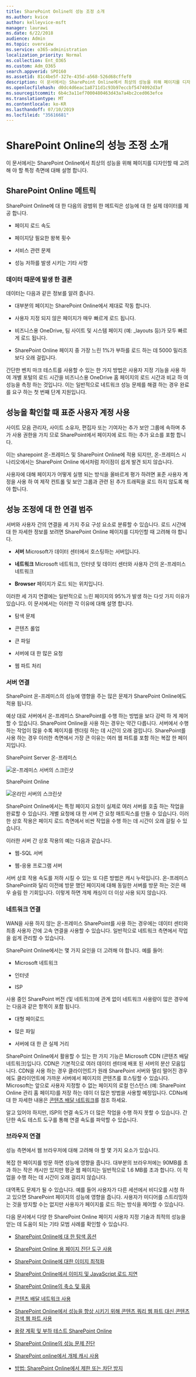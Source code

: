 ```yaml
---
title: SharePoint Online의 성능 조정 소개
ms.author: kvice
author: kelleyvice-msft
manager: laurawi
ms.date: 6/22/2018
audience: Admin
ms.topic: overview
ms.service: o365-administration
localization_priority: Normal
ms.collection: Ent_O365
ms.custom: Adm_O365
search.appverid: SPO160
ms.assetid: 81c4be5f-327e-435d-a568-526d68cffef0
description: 이 문서에서는 SharePoint Online에서 최상의 성능을 위해 페이지를 디자인할 때 고려해 야 할 특정 측면에 대해 설명 합니다.
ms.openlocfilehash: d0dc4d6eac1a8711d1c93b97eccbf5474092d3af
ms.sourcegitcommit: 6b4c3a11ef7000480463d43a7a4bc2ced063efce
ms.translationtype: MT
ms.contentlocale: ko-KR
ms.lasthandoff: 07/10/2019
ms.locfileid: "35616681"
---
```

# <a name="introduction-to-performance-tuning-for-sharepoint-online"></a>SharePoint Online의 성능 조정 소개

이 문서에서는 SharePoint Online에서 최상의 성능을 위해 페이지를 디자인할 때 고려해 야 할 특정 측면에 대해 설명 합니다.
     
## <a name="sharepoint-online-metrics"></a>SharePoint Online 메트릭

SharePoint Online에 대 한 다음의 광범위 한 메트릭은 성능에 대 한 실제 데이터를 제공 합니다.
  
- 페이지 로드 속도
    
- 페이지당 필요한 왕복 횟수
    
- 서비스 관련 문제
    
- 성능 저하를 발생 시키는 기타 사항
    
### <a name="conclusions-reached-because-of-the-data"></a>데이터 때문에 발생 한 결론

데이터는 다음과 같은 정보를 알려 줍니다.
  
- 대부분의 페이지는 SharePoint Online에서 제대로 작동 합니다.
    
- 사용자 지정 되지 않은 페이지가 매우 빠르게 로드 됩니다.
    
- 비즈니스용 OneDrive, 팀 사이트 및 시스템 페이지 (예: _layouts 등)가 모두 빠르게 로드 됩니다.
    
- SharePoint Online 페이지 중 가장 느린 1%가 부하를 로드 하는 데 5000 밀리초 보다 오래 걸립니다.
    
간단한 벤치 마크 테스트를 사용할 수 있는 한 가지 방법은 사용자 지정 기능을 사용 하 여 개별 포털의 로드 시간을 비즈니스용 OneDrive 홈 페이지의 로드 시간과 비교 하 여 성능을 측정 하는 것입니다. 이는 일반적으로 네트워크 성능 문제를 해결 하는 경우 완료를 요구 하는 첫 번째 단계 지원입니다.
  
## <a name="use-a-standard-user-account-when-checking-performance"></a>성능을 확인할 때 표준 사용자 계정 사용

사이트 모음 관리자, 사이트 소유자, 편집자 또는 기여자는 추가 보안 그룹에 속하며 추가 사용 권한을 가지 므로 SharePoint에서 페이지에 로드 하는 추가 요소를 포함 합니다.
  
이는 sharepoint 온-프레미스 및 SharePoint Online에 적용 되지만, 온-프레미스 시나리오에서는 SharePoint Online 에서처럼 차이점이 쉽게 발견 되지 않습니다.
  
사용자에 대해 페이지가 어떻게 실행 되는 방식을 올바르게 평가 하려면 표준 사용자 계정을 사용 하 여 제작 컨트롤 및 보안 그룹과 관련 된 추가 트래픽을 로드 하지 않도록 해야 합니다.
  
## <a name="connection-categories-for-performance-tuning"></a>성능 조정에 대 한 연결 범주

서버와 사용자 간의 연결을 세 가지 주요 구성 요소로 분류할 수 있습니다. 로드 시간에 대 한 자세한 정보를 보려면 SharePoint Online 페이지를 디자인할 때 고려해 야 합니다.
  
- **서버** Microsoft가 데이터 센터에서 호스팅하는 서버입니다.
    
- **네트워크** Microsoft 네트워크, 인터넷 및 데이터 센터와 사용자 간의 온-프레미스 네트워크
    
- **Browser** 페이지가 로드 되는 위치입니다.
    
이러한 세 가지 연결에는 일반적으로 느린 페이지의 95%가 발생 하는 다섯 가지 이유가 있습니다. 이 문서에서는 이러한 각 이유에 대해 설명 합니다.
  
- 탐색 문제
    
- 콘텐츠 롤업
    
- 큰 파일
    
- 서버에 대 한 많은 요청
    
- 웹 파트 처리
    
### <a name="server-connection"></a>서버 연결

SharePoint 온-프레미스의 성능에 영향을 주는 많은 문제가 SharePoint Online에도 적용 됩니다.
  
예상 대로 서버에서 온-프레미스 SharePoint를 수행 하는 방법을 보다 강력 하 게 제어할 수 있습니다. SharePoint Online을 사용 하는 경우는 약간 다릅니다. 서버에서 수행 하는 작업이 많을 수록 페이지를 렌더링 하는 데 시간이 오래 걸립니다. SharePoint를 사용 하는 경우 이러한 측면에서 가장 큰 이유는 여러 웹 파트를 포함 하는 복잡 한 페이지입니다.
  
SharePoint Server 온-프레미스
  
![온-프레미스 서버의 스크린샷](media/a8e9b646-cdff-4131-976a-b5f891da44ac.png)
  
SharePoint Online
  
![온라인 서버의 스크린샷](media/46b27ded-d8a4-4287-b3e0-2603a764b8f8.png)
  
SharePoint Online에서는 특정 페이지 요청이 실제로 여러 서버를 호출 하는 작업을 완료할 수 있습니다. 개별 요청에 대 한 서버 간 요청 매트릭스를 만들 수 있습니다. 이러한 상호 작용은 페이지 로드 측면에서 비싼 작업을 수행 하는 데 시간이 오래 걸릴 수 있습니다.
  
이러한 서버 간 상호 작용의 예는 다음과 같습니다.
  
- 웹-SQL 서버
    
- 웹-응용 프로그램 서버
    
서버 상호 작용 속도를 저하 시킬 수 있는 또 다른 방법은 캐시 누락입니다. 온-프레미스 SharePoint와 달리 이전에 방문 했던 페이지에 대해 동일한 서버를 방문 하는 것은 매우 슬림 한 기회입니다. 이렇게 하면 개체 캐싱이 더 이상 사용 되지 않습니다.
  
### <a name="network-connection"></a>네트워크 연결

WAN을 사용 하지 않는 온-프레미스 SharePoint를 사용 하는 경우에는 데이터 센터와 최종 사용자 간에 고속 연결을 사용할 수 있습니다. 일반적으로 네트워크 측면에서 작업을 쉽게 관리할 수 있습니다.
  
SharePoint Online에서는 몇 가지 요인을 더 고려해 야 합니다. 예를 들어:
  
- Microsoft 네트워크
    
- 인터넷
    
- ISP
    
사용 중인 SharePoint 버전 (및 네트워크)에 관계 없이 네트워크 사용량이 많은 경우에는 다음과 같은 항목이 포함 됩니다.
  
- 대형 페이로드
    
- 많은 파일
    
- 서버에 대 한 큰 실제 거리
    
SharePoint Online에서 활용할 수 있는 한 가지 기능은 Microsoft CDN (콘텐츠 배달 네트워크)입니다. CDN은 기본적으로 여러 데이터 센터에 배포 된 서버의 분산 모음입니다. CDN을 사용 하는 경우 클라이언트가 원래 SharePoint 서버와 멀리 떨어진 경우에도 클라이언트에 가까운 서버에서 페이지의 콘텐츠를 호스팅할 수 있습니다. Microsoft는 앞으로 사용자 지정할 수 없는 페이지의 로컬 인스턴스 (예: SharePoint Online 관리 홈 페이지)를 저장 하는 데이 더 많은 방법을 사용할 예정입니다. CDNs에 대 한 자세한 내용은 [콘텐츠 배달 네트워크](https://docs.microsoft.com/en-us/office365/enterprise/content-delivery-networks)를 참조 하세요.
  
알고 있어야 하지만, ISP의 연결 속도가 더 많은 작업을 수행 하지 못할 수 있습니다. 간단한 속도 테스트 도구를 통해 연결 속도를 파악할 수 있습니다.
  
### <a name="browser-connection"></a>브라우저 연결

성능 측면에서 웹 브라우저에 대해 고려해 야 할 몇 가지 요소가 있습니다.
  
복잡 한 페이지를 방문 하면 성능에 영향을 줍니다. 대부분의 브라우저에는 90MB를 초과 하는 작은 캐시만 있지만 평균 웹 페이지는 일반적으로 1.6 MB를 초과 합니다. 이 작업을 수행 하는 데 시간이 오래 걸리지 않습니다.
  
대역폭도 문제가 될 수 있습니다. 예를 들어 사용자가 다른 세션에서 비디오를 시청 하 고 있으면 SharePoint 페이지의 성능에 영향을 줍니다. 사용자가 미디어를 스트리밍하는 것을 방지할 수는 없지만 사용자가 페이지를 로드 하는 방식을 제어할 수 있습니다.
  
다음 문서에서 다양 한 SharePoint Online 페이지 사용자 지정 기술과 최적의 성능을 얻는 데 도움이 되는 기타 모범 사례를 확인할 수 있습니다.
  
- [SharePoint Online에 대 한 탐색 옵션](navigation-options-for-sharepoint-online.md)
    
- [SharePoint Online 용 페이지 진단 도구 사용](page-diagnostics-for-spo.md)
    
- [SharePoint Online에 대한 이미지 최적화](image-optimization-for-sharepoint-online.md)
    
- [SharePoint Online에서 이미지 및 JavaScript 로드 지연](delay-loading-images-and-javascript-in-sharepoint-online.md)
    
- [SharePoint Online의 축소 및 묶음](minification-and-bundling-in-sharepoint-online.md)
    
- [콘텐츠 배달 네트워크 사용](using-content-delivery-networks-with-sharepoint-online.md)
    
- [SharePoint Online에서 성능을 향상 시키기 위해 콘텐츠 쿼리 웹 파트 대신 콘텐츠 검색 웹 파트 사용](using-content-search-web-part-instead-of-content-query-web-part-to-improve-perfo.md)
    
- [용량 계획 및 부하 테스트 SharePoint Online](capacity-planning-and-load-testing-sharepoint-online.md)
    
- [SharePoint Online의 성능 문제 진단](diagnosing-performance-issues-with-sharepoint-online.md)
    
- [SharePoint online에서 개체 캐시 사용](using-the-object-cache-with-sharepoint-online.md)
    
- [방법: SharePoint Online에서 제한 또는 차단 방지](https://msdn.microsoft.com/en-us/library/office/dn889829.aspx)
    

